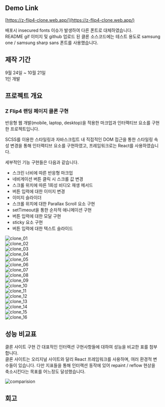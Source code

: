 ## Demo Link
[https://z-flip4-clone.web.app/](https://z-flip4-clone.web.app/)
  
배포시 insecured fonts 이슈가 발생하여 다른 폰트로 대체하였습니다.  
README gif 이미지 및 github 업로드 된 클론 소스코드에는 테스트 용도로 samsung one / samsung sharp sans 폰트를 사용했습니다. 

## 제작 기간
9월 24일 ~ 10월 21일  
1인 개발

## 프로젝트 개요  
  
### Z Flip4 랜딩 페이지 클론 구현  
  
반응형 웹 개발(mobile, laptop, desktop)을 적용한 마크업과 인터랙티브 요소를 구현한 프로젝트입니다.
  
SCSS를 이용한 스타일링과 자바스크립트 내 직접적인 DOM 접근을 통한 스타일링 속성 변경을 통해 인터랙티브 요소를 구현하였고, 프레임워크로는 React를 사용하였습니다. 
  
세부적인 기능 구현들은 다음과 같습니다.

- 스크린 너비에 따른 반응형 마크업
- 네비게이션 버튼 클릭 시 스크롤 값 변경
- 스크롤 위치에 따른 1회성 비디오 재생 메서드
- 버튼 입력에 대한 이미지 변경
- 이미지 슬라이더
- 스크롤 위치에 대한 Parallax Scroll 요소 구현
- setTimeout을 통한 순차적 애니메이션 구현
- 버튼 입력에 대한 모달 구현
- sticky 요소 구현
- 버튼 입력에 대한 텍스트 슬라이드
  
![clone_01](https://user-images.githubusercontent.com/68191058/197408191-21266c1d-841a-4c18-a07e-cc3ef6e5e43f.gif)  
![clone_02](https://user-images.githubusercontent.com/68191058/197408202-e606996f-5964-4d2d-ae73-3c6c23dc5ebc.gif)  
![clone_03](https://user-images.githubusercontent.com/68191058/197408207-9f92cf37-2f20-4a59-b375-7529bd84655b.gif)  
![clone_04](https://user-images.githubusercontent.com/68191058/197408230-ffbdc2c3-edc7-42df-b053-dc57ea79699b.gif)  
![clone_05](https://user-images.githubusercontent.com/68191058/197408249-bde1b534-6669-4e9f-9165-3fc438134c2f.gif)  
![clone_06](https://user-images.githubusercontent.com/68191058/197408259-9a50a1d5-c825-47bf-8835-e61cfee85e86.gif)  
![clone_07](https://user-images.githubusercontent.com/68191058/197408264-4e97a287-5260-4e8c-9838-b9378858ab96.gif)  
![clone_08](https://user-images.githubusercontent.com/68191058/197408275-38496f09-c68f-4780-ab42-f6a20affaacb.gif)  
![clone_09](https://user-images.githubusercontent.com/68191058/197408286-0e1b92fc-3711-4c7d-8929-9a5c1db07474.gif)  
![clone_10](https://user-images.githubusercontent.com/68191058/197408300-b7448d93-a7cd-4bef-ad52-beb8fdfbd164.gif)  
![clone_11](https://user-images.githubusercontent.com/68191058/197408317-047fb577-428f-49ee-a2b2-e69c1690af48.gif)  
![clone_12](https://user-images.githubusercontent.com/68191058/197408324-dc79b5e8-b69f-463c-8cc9-ff16f2b56a4b.gif)  
![clone_13](https://user-images.githubusercontent.com/68191058/197408336-f2c61bee-00c4-4984-a19b-5ccb4076b692.gif)  
![clone_14](https://user-images.githubusercontent.com/68191058/197408340-d57a6c1b-a2ca-4da9-b44a-257dfc1c179f.gif)  
![clone_15](https://user-images.githubusercontent.com/68191058/197408356-26ddbb71-fa43-4306-9b6b-0099f71a8846.gif)  
![clone_16](https://user-images.githubusercontent.com/68191058/197408370-976eed69-b2d9-4c75-9018-4c54aaf6b8a9.gif)  
  
  
  
  
## 성능 비교표
  
클론 사이트 구현 간 대표적인 인터랙션 구현사항들에 대하여 성능을 비교한 표를 첨부합니다.  
클론 사이트는 오리지널 사이트와 달리 React 프레임워크를 사용하며, 여러 환경적 변수들이 있습니다.
다만 지표들을 통해 인터랙션 동작에 있어 repaint / reflow 현상을 축소시킨다는 목표를 어느정도 달성했습니다.

![comparision](https://user-images.githubusercontent.com/68191058/197410522-5170b341-356f-4568-ad17-eb14d2988d1a.jpg)  
  
  
## 회고
